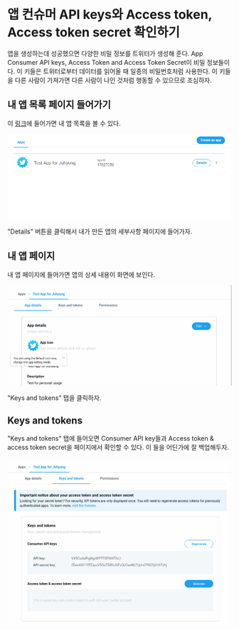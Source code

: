 # 앱 컨슈머 API keys와 Access token, Access token secret 확인하기

앱을 생성하는데 성공했으면 다양한 비밀 정보를 트위터가 생성해 준다.
App Consumer API keys, Access Token and Access Token Secret이 비밀 정보들이다.
이 키들은 트위터로부터 데이터를 읽어올 때 일종의 비밀번호처럼 사용한다.
이 키들을 다른 사람이 가져가면 다른 사람이 나인 것처럼 행동할 수 있으므로 조심하자.

## 내 앱 목록 페이지 들어가기

이 [링크](https://developer.twitter.com/en/apps)에 들어가면 내 앱 목록을 볼 수 있다.

![내 앱 목록](./4-keys-1-my-apps.png)

"Details" 버튼을 클릭해서 내가 만든 앱의 세부사항 페이지에 들어가자.

## 내 앱 페이지

내 앱 페이지에 들어가면 앱의 상세 내용이 화면에 보인다.

![내 앱 상세 페이지](./4-keys-2-my-app.png)

"Keys and tokens" 탭을 클릭하자.

## Keys and tokens

"Keys and tokens" 탭에 들어오면 Consumer API key들과
Access token & access token secret을 페이지에서 확인할 수 있다.
이 들을 어딘가에 잘 백업해두자.

![Keys and tokens 페이지](./4-keys-3-my-app-keys.png)
